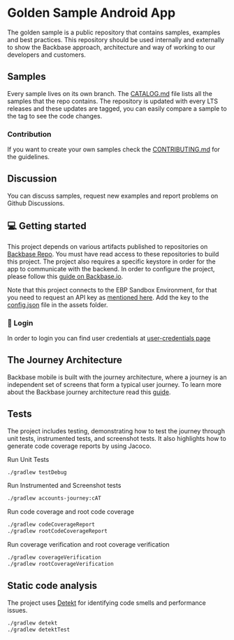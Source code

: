 # Golden Sample Android App
The golden sample is a public repository that contains samples, examples and best practices. This repository should be used internally and externally to show the Backbase approach, architecture and way of working to our developers and customers.

## Samples
Every sample lives on its own branch. The [CATALOG.md](CATALOG.md) file lists all the samples that the repo contains. The repository is updated with every LTS releases and these updates are tagged, you can easily compare a sample to the tag to see the code changes. 

### Contribution
If you want to create your own samples check the [CONTRIBUTING.md](CONTRIBUTING.md) for the guidelines.

## Discussion
You can discuss samples, request new examples and report problems on Github Discussions. 

## 💻 Getting started
This project depends on various artifacts published to repositories on [Backbase Repo](https://repo.backbase.com). You must have read access to these repositories to build this project. The project also requires a specific keystore in order for the app to communicate with the backend.
In order to configure the project, please follow this [guide on Backbase.io](https://backbase.io/developers/documentation/mobile-devkit/getting-started/set-up-android-development/).

Note that this project connects to the EBP Sandbox Environment, for that you need to request an API key as [mentioned here](https://backbase.io/developers/documentation/api-sandbox/retail-banking-usa/android-guide/). Add the key to the [config.json](app%2Fsrc%2Fmain%2Fassets%2Fbackbase%2Fconfig.json) file in the assets folder.

### 📱 Login
In order to login you can find user credentials at [user-credentials page](https://backbase.io/ebp-sandbox/user-credentials?experience=retail)

## The Journey Architecture
Backbase mobile is built with the journey architecture, where a journey is an independent set of screens that form a typical user journey. To learn more about the Backbase journey architecture read this [guide](https://backbase.io/developers/documentation/retail-banking-universal/latest/system-wide/architecture/mobile-journey-architecture-understand/).

## Tests
The project includes testing, demonstrating how to test the journey through unit tests, instrumented tests, and screenshot tests. It also highlights how to generate code coverage reports by using Jacoco.

Run Unit Tests
```sh
./gradlew testDebug
```

Run Instrumented and Screenshot tests
```sh
./gradlew accounts-journey:cAT
```

Run code coverage and root code coverage
```sh
./gradlew codeCoverageReport
./gradlew rootCodeCoverageReport
```

Run coverage verification and root coverage verification
```sh
./gradlew coverageVerification
./gradlew rootCoverageVerification
```

## Static code analysis
The project uses [Detekt](https://github.com/detekt/detekt) for identifying code smells and performance issues.
```sh
./gradlew detekt
./gradlew detektTest
```
